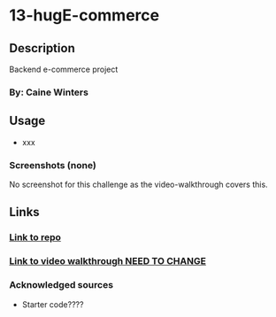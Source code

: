 # 13-hugE-commerce
## Description
Backend e-commerce project


### By: Caine Winters

## Usage
- xxx

### Screenshots (none)
No screenshot for this challenge as the video-walkthrough covers this.

## Links
### [Link to repo](https://github.com/elcaine/13-hugE-commerce)
### [Link to video walkthrough NEED TO CHANGE](https://youtu.be/DPfiUVkATF8)

### Acknowledged sources
- Starter code????
